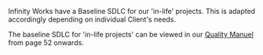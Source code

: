 Infinity Works have a Baseline SDLC for our 'in-life' projects.  This is adapted accordingly depending on individual Client's needs.

The baseline SDLC for 'in-life projects' can be viewed in our [Quality Manuel](https://drive.google.com/drive/folders/117wlPCx-NSRgb3Togo41r1SrYbVyiOmb)
 from page 52 onwards. 
